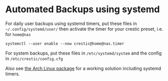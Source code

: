 # Automated Backups using systemd

For daily user backups using systemd timers, put these files in `~/.config/systemd/user/` then activate the timer for your crestic preset, i.e. for `home@nas`

```Shell
systemctl --user enable --now crestic@home@nas.timer
```

For system backups, put these files in `/etc/systemd/system` and the config in `/etc/crestic/config.cfg`

Also see [the Arch Linux package](https://aur.archlinux.org/cgit/aur.git/tree/?h=crestic) for a working solution including systemd timers.
